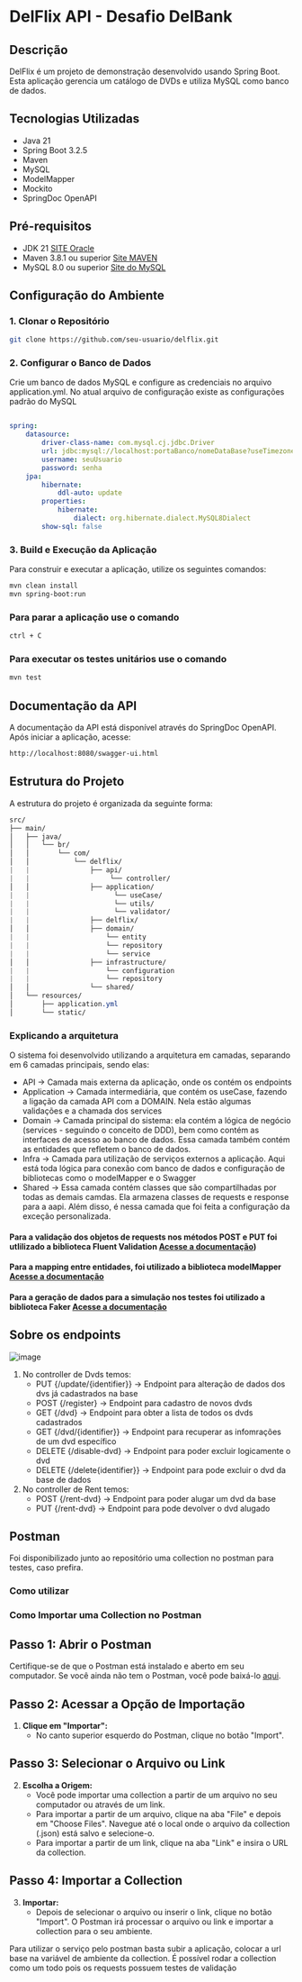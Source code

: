 # DelFlix API - Desafio DelBank

## Descrição
DelFlix é um projeto de demonstração desenvolvido usando Spring Boot. Esta aplicação gerencia um catálogo de DVDs e utiliza MySQL como banco de dados.

## Tecnologias Utilizadas
- Java 21
- Spring Boot 3.2.5
- Maven
- MySQL 
- ModelMapper
- Mockito
- SpringDoc OpenAPI

## Pré-requisitos
- JDK 21 [SITE Oracle](https://www.oracle.com/br/java/technologies/downloads/)
- Maven 3.8.1 ou superior [Site MAVEN](https://maven.apache.org/download.cgi)
- MySQL 8.0 ou superior [Site do MySQL](https://www.mysql.com/downloads/)

## Configuração do Ambiente

### 1. Clonar o Repositório
```sh
git clone https://github.com/seu-usuario/delflix.git
```

### 2. Configurar o Banco de Dados
Crie um banco de dados MySQL e configure as credenciais no arquivo application.yml.
No atual arquivo de configuração existe as configurações padrão do MySQL

```yaml

spring:
    datasource:
        driver-class-name: com.mysql.cj.jdbc.Driver
        url: jdbc:mysql://localhost:portaBanco/nomeDataBase?useTimezone=true@serverTimeZone=UTC
        username: seuUsuario
        password: senha
    jpa: 
        hibernate:
            ddl-auto: update
        properties:
            hibernate:
                dialect: org.hibernate.dialect.MySQL8Dialect
        show-sql: false
```
### 3. Build e Execução da Aplicação
Para construir e executar a aplicação, utilize os seguintes comandos:
```sh
mvn clean install
mvn spring-boot:run
```
### Para parar a aplicação use o comando
```sh
ctrl + C
```
### Para executar os testes unitários use o comando
```sh
mvn test
```
## Documentação da API
A documentação da API está disponível através do SpringDoc OpenAPI. Após iniciar a aplicação, acesse:
```sh
http://localhost:8080/swagger-ui.html
```
## Estrutura do Projeto
A estrutura do projeto é organizada da seguinte forma:
``` css
src/
├── main/
│   ├── java/
│   │   └── br/
│   │       └── com/
│   │           └── delflix/
|   |               ├── api/
|   |                    └── controller/
│   │               ├── application/
|   |                     └── useCase/
|   |                     └── utils/
|   |                     └── validator/
|   |               ├── delflix/
│   │               ├── domain/
|   |                   └── entity
|   |                   └── repository
|   |                   └── service
│   │               ├── infrastructure/
|   |                   └── configuration
|   |                   └── repository
│   │               └── shared/
│   └── resources/
│       ├── application.yml
│       └── static/
```
### Explicando a arquitetura
O sistema foi desenvolvido utilizando a arquitetura em camadas, separando em 6 camadas principais, sendo elas:
- API -> Camada mais externa da aplicação, onde os contém os endpoints
- Application -> Camada intermediária, que contém os useCase, fazendo a ligação da camada API com a DOMAIN. Nela estão algumas validações e a chamada dos services
- Domain -> Camada principal do sistema: ela contém a lógica de negócio (services - seguindo o conceito de DDD), bem como contém as interfaces de acesso ao banco de dados. Essa camada também contém as entidades que refletem o banco de dados.
- Infra -> Camada para utilização de serviços externos a aplicação. Aqui está toda lógica para conexão com banco de dados e configuração de bibliotecas como o modelMapper e o Swagger
- Shared -> Essa camada contém classes que são compartilhadas por todas as demais camdas. Ela armazena classes de requests e response para a aapi. Além disso, é nessa camada que foi feita a configuração da exceção personalizada.

#### Para a validação dos objetos de requests nos métodos POST e PUT foi utlilizado a biblioteca Fluent Validation [Acesse a documentação](https://mvallim.github.io/java-fluent-validator/))
#### Para a mapping entre entidades, foi utilizado a biblioteca modelMapper [Acesse a documentação](https://modelmapper.org/)
#### Para a geração de dados para a simulação nos testes foi utilizado a biblioteca Faker [Acesse a documentação](https://github.com/DiUS/java-faker)

## Sobre os endpoints 
![image](https://github.com/amadeu100401/delBank-delFlix/assets/54649985/475070c5-f885-4e59-80c0-1dfe97f428e5)

1. No controller de Dvds temos:
    - PUT {/update/{identifier}} -> Endpoint para alteração de dados dos dvs já cadastrados na base
    - POST {/register} -> Endpoint para cadastro de novos dvds
    - GET {/dvd} -> Endpoint para obter a lista de todos os dvds cadastrados
    - GET {/dvd/{identifier}} -> Endpoint para recuperar as infomrações de um dvd específico
    - DELETE {/disable-dvd} -> Endpoint para poder excluir logicamente o dvd
    - DELETE {/delete{identifier}} -> Endpoint para pode excluir o dvd da base de dados
2. No controller de Rent temos:
    - POST {/rent-dvd} -> Endpoint para poder alugar um dvd da base
    - PUT {/rent-dvd} -> Endpoint para pode devolver o dvd alugado
      
## Postman
Foi disponibilizado junto ao repositório uma collection no postman para testes, caso prefira.
### Como utilizar
### Como Importar uma Collection no Postman
## Passo 1: Abrir o Postman
Certifique-se de que o Postman está instalado e aberto em seu computador. Se você ainda não tem o Postman, você pode baixá-lo [aqui](https://www.postman.com/downloads/).

## Passo 2: Acessar a Opção de Importação

1. **Clique em "Importar":**
   - No canto superior esquerdo do Postman, clique no botão "Import".

## Passo 3: Selecionar o Arquivo ou Link

2. **Escolha a Origem:**
   - Você pode importar uma collection a partir de um arquivo no seu computador ou através de um link. 
   - Para importar a partir de um arquivo, clique na aba "File" e depois em "Choose Files". Navegue até o local onde o arquivo da collection (.json) está salvo e selecione-o.
   - Para importar a partir de um link, clique na aba "Link" e insira o URL da collection. 

## Passo 4: Importar a Collection

3. **Importar:**
   - Depois de selecionar o arquivo ou inserir o link, clique no botão "Import". O Postman irá processar o arquivo ou link e importar a collection para o seu ambiente.

Para utilizar o serviço pelo postman basta subir a aplicação, colocar a url base na variável de ambiente da collection.
É possível rodar a collection como um todo pois os requests possuem testes de validação
